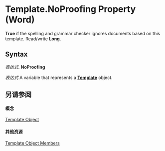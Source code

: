 
# Template.NoProofing Property (Word)

 **True** if the spelling and grammar checker ignores documents based on this template. Read/write **Long**.


## Syntax

 _表达式_. **NoProofing**

 _表达式_ A variable that represents a **[Template](47d1d92d-bba9-3f2a-9c71-22ac43159bd3.md)** object.


## 另请参阅


#### 概念


[Template Object](47d1d92d-bba9-3f2a-9c71-22ac43159bd3.md)
#### 其他资源


[Template Object Members](http://msdn.microsoft.com/library/ea133105-b9e9-9169-773d-2c800a88707d%28Office.15%29.aspx)
